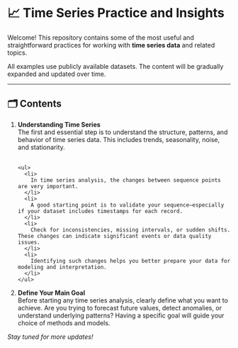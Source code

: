 <h1>📈 Time Series Practice and Insights</h1>

<p>
  Welcome! This repository contains some of the most useful and straightforward practices 
  for working with <strong>time series data</strong> and related topics.
</p>

<p>
  All examples use publicly available datasets. The content will be gradually expanded and updated over time.
</p>

<hr>

<h2>🗂️ Contents</h2>

<ol>
  <li>
    <strong>Understanding Time Series</strong><br>
    The first and essential step is to understand the structure, patterns, and behavior of time series data. 
    This includes trends, seasonality, noise, and stationarity.<br><br>
    
    <ul>
      <li>
        In time series analysis, the changes between sequence points are very important.
      </li>
      <li>
        A good starting point is to validate your sequence—especially if your dataset includes timestamps for each record.
      </li>
      <li>
        Check for inconsistencies, missing intervals, or sudden shifts. These changes can indicate significant events or data quality issues.
      </li>
      <li>
        Identifying such changes helps you better prepare your data for modeling and interpretation.
      </li>
    </ul>
  </li>

  <li>
    <strong>Define Your Main Goal</strong><br>
    Before starting any time series analysis, clearly define what you want to achieve. 
    Are you trying to forecast future values, detect anomalies, or understand underlying patterns? 
    Having a specific goal will guide your choice of methods and models.
  </li>
</ol>


<p><em>Stay tuned for more updates!</em></p>
